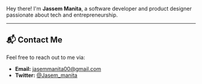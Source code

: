 Hey there! I'm **Jassem Manita**, a software developer and product designer passionate about tech and entrepreneurship.

---

## 📬 Contact Me

Feel free to reach out to me via:

- **Email:** [jasemmanita00@gmail.com](mailto:jasemmanita00@gmail.com)
- **Twitter:** [@Jasem_manita](https://twitter.com/Jasem_manita)
